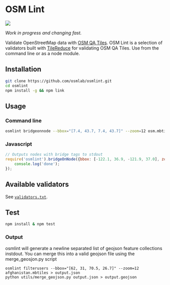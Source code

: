 # OSM Lint

![](https://circleci.com/gh/osmlab/osmlint.png?circle-token=e4229a7582377cb4914b45e6a232441b742eb0ee)

_Work in progress and changing fast._

Validate OpenStreetMap data with [OSM QA Tiles](http://osmlab.github.io/osm-qa-tiles/). OSM Lint is a selection of validators built with [TileReduce](https://github.com/mapbox/tile-reduce) for validating OSM QA Tiles. Use from the command line or as a node module.

## Installation

```sh
git clone https://github.com/osmlab/osmlint.git
cd osmlint
npm install -g && npm link
```

## Usage

### Command line

```sh
osmlint bridgeonnode --bbox="[7.4, 43.7, 7.4, 43.7]" --zoom=12 osm.mbtiles
```

### Javascript

```javascript
// Outputs nodes with bridge tags to stdout
require('osmlint').bridgeOnNode({bbox: [-122.1, 36.9, -121.9, 37.0], zoom: 12}, './osm.mbtiles', function() {
    console.log('done');
});
```

## Available validators

See [`validators.txt`](https://github.com/osmlab/osmlint/blob/master/validators.txt).

## Test

```sh
npm install & npm test
```
### Output
osmlint will generate a newline separated list of geojson feature collections instdout. You can merge this into a valid geojson file using the merge_geosjon.py script

```
osmlint filterusers --bbox="[62, 31, 70.5, 26.7]" --zoom=12 afghanistan.mbtiles > output.json
python utils/merge_geojson.py output.json > output.geojson
```
